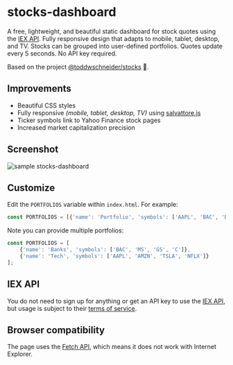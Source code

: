 # stocks-dashboard

A free, lightweight, and beautiful static dashboard for stock quotes using the [IEX API](https://iextrading.com/developer/). Fully responsive design that adapts to mobile, tablet, desktop, and TV. Stocks can be grouped into user-defined portfolios. Quotes update every 5 seconds. No API key required.

Based on the project <a href="https://github.com/toddwschneider/stocks">@toddwschneider/stocks</a> 🙏.

## Improvements

- Beautiful CSS styles
- Fully responsive *(mobile, tablet, desktop, TV)* using [salvattore.js](https://salvattore.js.org/)
- Ticker symbols link to Yahoo Finance stock pages
- Increased market capitalization precision

## Screenshot

![sample stocks-dashboard](https://i.imgur.com/WNzVRQ0.png)

## Customize

Edit the `PORTFOLIOS` variable within `index.html`. For example:

```js
const PORTFOLIOS = [{'name': 'Portfolio', 'symbols': ['AAPL', 'BAC', 'BRK.B', 'SPY', 'F']}];
```

Note you can provide multiple portfolios:

```js
const PORTFOLIOS = [
    {'name': 'Banks', 'symbols': ['BAC', 'MS', 'GS', 'C']},
    {'name': 'Tech', 'symbols': ['AAPL', 'AMZN', 'TSLA', 'NFLX']}
];
```

## IEX API

You do not need to sign up for anything or get an API key to use the [IEX API](https://iextrading.com/developer/docs/), but usage is subject to their [terms of service](https://iextrading.com/api-terms/).

## Browser compatibility

The page uses the [Fetch API](https://developer.mozilla.org/en-US/docs/Web/API/Fetch_API), which means it does not work with Internet Explorer.
